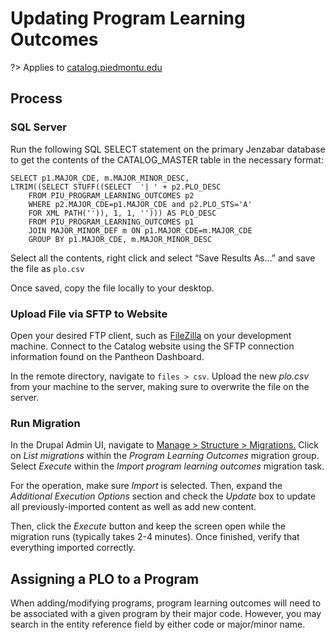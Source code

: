 # Updating Program Learning Outcomes
?> Applies to [catalog.piedmontu.edu](https://catalog.piedmontu.edu)

## Process
### SQL Server
Run the following SQL SELECT statement on the primary Jenzabar database to get the contents of the CATALOG_MASTER table in the necessary format:

```
SELECT p1.MAJOR_CDE, m.MAJOR_MINOR_DESC,
LTRIM((SELECT STUFF((SELECT  '| ' + p2.PLO_DESC
    FROM PIU_PROGRAM_LEARNING_OUTCOMES p2
	WHERE p2.MAJOR_CDE=p1.MAJOR_CDE and p2.PLO_STS='A'
    FOR XML PATH('')), 1, 1, ''))) AS PLO_DESC
    FROM PIU_PROGRAM_LEARNING_OUTCOMES p1
	JOIN MAJOR_MINOR_DEF m ON p1.MAJOR_CDE=m.MAJOR_CDE
    GROUP BY p1.MAJOR_CDE, m.MAJOR_MINOR_DESC
```

Select all the contents, right click and select “Save Results As…” and save the file as `plo.csv`

Once saved, copy the file locally to your desktop.

### Upload File via SFTP to Website
Open your desired FTP client, such as [FileZilla](https://filezilla-project.org/) on your development machine. Connect to the Catalog website using the SFTP connection information found on the Pantheon Dashboard.

In the remote directory, navigate to `files > csv`. Upload the new *plo.csv* from your machine to the server, making sure to overwrite the file on the server.

### Run Migration
In the Drupal Admin UI, navigate to [Manage > Structure > Migrations.](https://catalog.piedmontu.edu/admin/structure/migrate) Click on *List migrations* within the *Program Learning Outcomes* migration group. Select *Execute* within the *Import program learning outcomes* migration task.

For the operation, make sure *Import* is selected. Then, expand the *Additional Execution Options* section and check the *Update* box to update all previously-imported content as well as add new content.

Then, click the *Execute* button and keep the screen open while the migration runs (typically takes 2-4 minutes). Once finished, verify that everything imported correctly.

## Assigning a PLO to a Program
When adding/modifying programs, program learning outcomes will need to be associated with a given program by their major code. However, you may search in the entity reference field by either code or major/minor name.